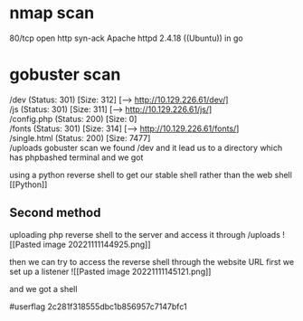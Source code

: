 # nmap scan 
80/tcp open  http    syn-ack Apache httpd 2.4.18 ((Ubuntu))
in go 
# gobuster scan
/dev                  (Status: 301) [Size: 312] [--> http://10.129.226.61/dev/]                                                        
/js                   (Status: 301) [Size: 311] [--> http://10.129.226.61/js/]                                                         
/config.php           (Status: 200) [Size: 0]                                                                                          
/fonts                (Status: 301) [Size: 314] [--> http://10.129.226.61/fonts/]                                                      
/single.html          (Status: 200) [Size: 7477]                                      
/uploads 
gobuster scan we found /dev and it lead us to a directory which has phpbashed terminal and we got 

using a python reverse shell to get our stable shell rather than the web shell [[Python]]
## Second method

uploading php reverse shell to the server and access it through /uploads
![[Pasted image 20221111144925.png]]

then we can try to access the reverse shell through the website URL 
first we set up a listener 
![[Pasted image 20221111145121.png]]

and we got a shell


#userflag 2c281f318555dbc1b856957c7147bfc1

